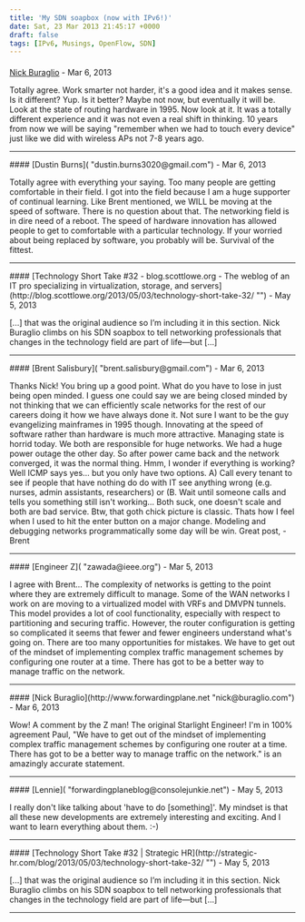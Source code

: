 ```yaml
---
title: 'My SDN soapbox (now with IPv6!)'
date: Sat, 23 Mar 2013 21:45:17 +0000
draft: false
tags: [IPv6, Musings, OpenFlow, SDN]
---
```



#### 
[Nick Buraglio](http://www.forwardingplane.net "nick@buraglio.com") - <time datetime="2013-03-23 16:27:46">Mar 6, 2013</time>

Totally agree. Work smarter not harder, it's a good idea and it makes sense. Is it different? Yup. Is it better? Maybe not now, but eventually it will be. Look at the state of routing hardware in 1995. Now look at it. It was a totally different experience and it was not even a real shift in thinking. 10 years from now we will be saying "remember when we had to touch every device" just like we did with wireless APs not 7-8 years ago.
<hr />
#### 
[Dustin Burns]( "dustin.burns3020@gmail.com") - <time datetime="2013-03-23 18:38:03">Mar 6, 2013</time>

Totally agree with everything your saying. Too many people are getting comfortable in their field. I got into the field because I am a huge supporter of continual learning. Like Brent mentioned, we WILL be moving at the speed of software. There is no question about that. The networking field is in dire need of a reboot. The speed of hardware innovation has allowed people to get to comfortable with a particular technology. If your worried about being replaced by software, you probably will be. Survival of the fittest.
<hr />
#### 
[Technology Short Take #32 - blog.scottlowe.org - The weblog of an IT pro specializing in virtualization, storage, and servers](http://blog.scottlowe.org/2013/05/03/technology-short-take-32/ "") - <time datetime="2013-05-03 07:20:04">May 5, 2013</time>

\[...\] that was the original audience so I’m including it in this section. Nick Buraglio climbs on his SDN soapbox to tell networking professionals that changes in the technology field are part of life—but \[...\]
<hr />
#### 
[Brent Salisbury]( "brent.salisbury@gmail.com") - <time datetime="2013-03-23 16:21:32">Mar 6, 2013</time>

Thanks Nick! You bring up a good point. What do you have to lose in just being open minded. I guess one could say we are being closed minded by not thinking that we can efficiently scale networks for the rest of our careers doing it how we have always done it. Not sure I want to be the guy evangelizing mainframes in 1995 though. Innovating at the speed of software rather than hardware is much more attractive. Managing state is horrid today. We both are responsible for huge networks. We had a huge power outage the other day. So after power came back and the network converged, it was the normal thing. Hmm, I wonder if everything is working? Well ICMP says yes... but you only have two options. A) Call every tenant to see if people that have nothing do do with IT see anything wrong (e.g. nurses, admin assistants, researchers) or (B. Wait until someone calls and tells you something still isn't working... Both suck, one doesn't scale and both are bad service. Btw, that goth chick picture is classic. Thats how I feel when I used to hit the enter button on a major change. Modeling and debugging networks programmatically some day will be win. Great post, -Brent
<hr />
#### 
[Engineer Z]( "zawada@ieee.org") - <time datetime="2013-03-29 12:33:45">Mar 5, 2013</time>

I agree with Brent... The complexity of networks is getting to the point where they are extremely difficult to manage. Some of the WAN networks I work on are moving to a virtualized model with VRFs and DMVPN tunnels. This model provides a lot of cool functionality, especially with respect to partitioning and securing traffic. However, the router configuration is getting so complicated it seems that fewer and fewer engineers understand what's going on. There are too many opportunities for mistakes. We have to get out of the mindset of implementing complex traffic management schemes by configuring one router at a time. There has got to be a better way to manage traffic on the network.
<hr />
#### 
[Nick Buraglio](http://www.forwardingplane.net "nick@buraglio.com") - <time datetime="2013-03-30 20:54:41">Mar 6, 2013</time>

Wow! A comment by the Z man! The original Starlight Engineer! I'm in 100% agreement Paul, "We have to get out of the mindset of implementing complex traffic management schemes by configuring one router at a time. There has got to be a better way to manage traffic on the network." is an amazingly accurate statement.
<hr />
#### 
[Lennie]( "forwardingplaneblog@consolejunkie.net") - <time datetime="2013-05-03 17:14:43">May 5, 2013</time>

I really don't like talking about 'have to do \[something\]'. My mindset is that all these new developments are extremely interesting and exciting. And I want to learn everything about them. :-)
<hr />
#### 
[Technology Short Take #32 | Strategic HR](http://strategic-hr.com/blog/2013/05/03/technology-short-take-32/ "") - <time datetime="2013-05-31 02:36:39">May 5, 2013</time>

\[...\] that was the original audience so I’m including it in this section. Nick Buraglio climbs on his SDN soapbox to tell networking professionals that changes in the technology field are part of life—but \[...\]
<hr />
